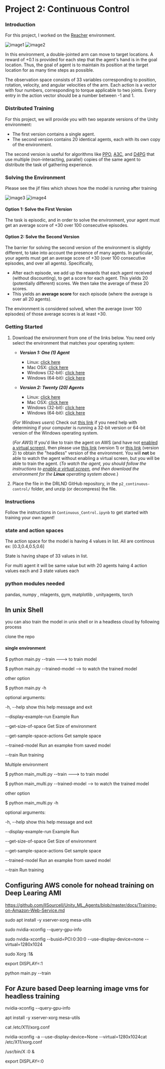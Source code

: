 [//]: # (Image References)
[image1]: https://github.com/rajanpbg/Reinforce_projects/raw/master/02_continuous-control/images/multi_joint_single_agent.gif "UnTrained single Agent"
[image2]: https://github.com/rajanpbg/Reinforce_projects/raw/master/02_continuous-control/images/multi_joint.gif "UNTrained multi Agent"
[image3]: https://github.com/rajanpbg/Reinforce_projects/raw/master/02_continuous-control/images/multi_arm_final_single_agent.gif "Trained single Agent"
[image4]: https://github.com/rajanpbg/Reinforce_projects/raw/master/02_continuous-control/images/multi_arm_final.gif "Trained multi Agent"
[image5]: https://user-images.githubusercontent.com/10624937/43851646-d899bf20-9b00-11e8-858c-29b5c2c94ccc.png "Crawler"


# Project 2: Continuous Control

### Introduction

For this project, I worked  on the  [Reacher](https://github.com/Unity-Technologies/ml-agents/blob/master/docs/Learning-Environment-Examples.md#reacher) environment.

![image1] ![image2]  

In this environment, a double-jointed arm can move to target locations. A reward of +0.1 is provided for each step that the agent's hand is in the goal location. Thus, the goal of   agent is to maintain its position at the target location for as many time steps as possible.

The observation space consists of 33 variables corresponding to position, rotation, velocity, and angular velocities of the arm. Each action is a vector with four numbers, corresponding to torque applicable to two joints. Every entry in the action vector should be a number between -1 and 1.

### Distributed Training

For this project, we will provide you with two separate versions of the Unity environment:
- The first version contains a single agent.
- The second version contains 20 identical agents, each with its own copy of the environment.  

The second version is useful for algorithms like [PPO](https://arxiv.org/pdf/1707.06347.pdf), [A3C](https://arxiv.org/pdf/1602.01783.pdf), and [D4PG](https://openreview.net/pdf?id=SyZipzbCb) that use multiple (non-interacting, parallel) copies of the same agent to distribute the task of gathering experience.  

### Solving the Environment

Please see the jif files which shows how the model is running after training 

![image3] ![image4]  

#### Option 1: Solve the First Version

The task is episodic, and in order to solve the environment,  your agent must get an average score of +30 over 100 consecutive episodes.

#### Option 2: Solve the Second Version

The barrier for solving the second version of the environment is slightly different, to take into account the presence of many agents.  In particular, your agents must get an average score of +30 (over 100 consecutive episodes, and over all agents).  Specifically,
- After each episode, we add up the rewards that each agent received (without discounting), to get a score for each agent.  This yields 20 (potentially different) scores.  We then take the average of these 20 scores. 
- This yields an **average score** for each episode (where the average is over all 20 agents).

The environment is considered solved, when the average (over 100 episodes) of those average scores is at least +30. 

### Getting Started

1. Download the environment from one of the links below.  You need only select the environment that matches your operating system:

    - **_Version 1: One (1) Agent_**
        - Linux: [click here](https://s3-us-west-1.amazonaws.com/udacity-drlnd/P2/Reacher/one_agent/Reacher_Linux.zip)
        - Mac OSX: [click here](https://s3-us-west-1.amazonaws.com/udacity-drlnd/P2/Reacher/one_agent/Reacher.app.zip)
        - Windows (32-bit): [click here](https://s3-us-west-1.amazonaws.com/udacity-drlnd/P2/Reacher/one_agent/Reacher_Windows_x86.zip)
        - Windows (64-bit): [click here](https://s3-us-west-1.amazonaws.com/udacity-drlnd/P2/Reacher/one_agent/Reacher_Windows_x86_64.zip)

    - **_Version 2: Twenty (20) Agents_**
        - Linux: [click here](https://s3-us-west-1.amazonaws.com/udacity-drlnd/P2/Reacher/Reacher_Linux.zip)
        - Mac OSX: [click here](https://s3-us-west-1.amazonaws.com/udacity-drlnd/P2/Reacher/Reacher.app.zip)
        - Windows (32-bit): [click here](https://s3-us-west-1.amazonaws.com/udacity-drlnd/P2/Reacher/Reacher_Windows_x86.zip)
        - Windows (64-bit): [click here](https://s3-us-west-1.amazonaws.com/udacity-drlnd/P2/Reacher/Reacher_Windows_x86_64.zip)
    
    (_For Windows users_) Check out [this link](https://support.microsoft.com/en-us/help/827218/how-to-determine-whether-a-computer-is-running-a-32-bit-version-or-64) if you need help with determining if your computer is running a 32-bit version or 64-bit version of the Windows operating system.

    (_For AWS_) If you'd like to train the agent on AWS (and have not [enabled a virtual screen](https://github.com/Unity-Technologies/ml-agents/blob/master/docs/Training-on-Amazon-Web-Service.md)), then please use [this link](https://s3-us-west-1.amazonaws.com/udacity-drlnd/P2/Reacher/one_agent/Reacher_Linux_NoVis.zip) (version 1) or [this link](https://s3-us-west-1.amazonaws.com/udacity-drlnd/P2/Reacher/Reacher_Linux_NoVis.zip) (version 2) to obtain the "headless" version of the environment.  You will **not** be able to watch the agent without enabling a virtual screen, but you will be able to train the agent.  (_To watch the agent, you should follow the instructions to [enable a virtual screen](https://github.com/Unity-Technologies/ml-agents/blob/master/docs/Training-on-Amazon-Web-Service.md), and then download the environment for the **Linux** operating system above._)

2. Place the file in the DRLND GitHub repository, in the `p2_continuous-control/` folder, and unzip (or decompress) the file. 

### Instructions

Follow the instructions in `Continuous_Control.ipynb` to get started with training your own agent!  

### state and action spaces 
The action space for the model is having 4 values in list. All are continous 
  ex:  [0.3,0.4,0.5,0.6]

State is having shape  of 33 values in list. 

For multi agent it will be same value but with  20  agents haing 4 action values each and 3 state values each
### python modules needed 

pandas, numpy , mlagents, gym, matplotlib , unityagents, torch 

## In unix Shell 

you can also train the model in unix shell or in a headless cloud by following process 

clone the repo 

#### single environment 
$ python  main.py --train ---> to train model 

$ python  main.py --trained-model  --> to watch the trained model 

other option

$ python  main.py  -h 

 optional arguments:
 
  -h, --help            show this help message and exit
  
  --display-example-run
                        Example Run
  
  --get-size-of-space   Get Size of environment
  
  --get-sample-space-actions
                        Get sample space
  
  --trained-model       Run an exampke from saved model
  
  --train               Run training

Multiple environment 

$ python  main_multi.py --train ---> to train model 

$ python  main_multi.py --trained-model  --> to watch the trained model 

other option

$ python  main_multi.py  -h 

 optional arguments:
 
  -h, --help            show this help message and exit
  
  --display-example-run
                        Example Run
  
  --get-size-of-space   Get Size of environment
  
  --get-sample-space-actions
                        Get sample space
  
  --trained-model       Run an exampke from saved model
  
  --train               Run training

## Configuring AWS conole for nohead  training on Deep Learing AMI

https://github.com/llSourcell/Unity_ML_Agents/blob/master/docs/Training-on-Amazon-Web-Service.md

sudo apt install -y xserver-xorg mesa-utils

sudo nvidia-xconfig --query-gpu-info

sudo nvidia-xconfig --busid=PCI:0:30:0 --use-display-device=none --virtual=1280x1024

sudo Xorg :1&

export DISPLAY=:1

python main.py --train 

## For Azure based Deep learning image vms for headless training 

nvidia-xconfig --query-gpu-info 

apt install -y xserver-xorg mesa-utils

cat /etc/X11/xorg.conf

nvidia-xconfig -a --use-display-device=None --virtual=1280x1024cat /etc/X11/xorg.conf 

/usr/bin/X :0 &

export DISPLAY=:0
